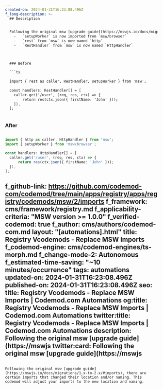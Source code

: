 ```yaml
---
created-on: 2024-01-31T16:23:08.496Z
f_long-description: >-
  ## Description
  

  Following the original msw [upgrade guide](https://mswjs.io/docs/migrations/1.x-to-2.x/#imports), there are certain imports that changed their location and/or naming. This codemod will adjust your imports to the new location and naming.
    -   `setupWorker` is now imported from `msw/browser`
    -   `rest` from `msw` is now named `http`
    -   `RestHandler` from `msw` is now named `HttpHandler`
  

  
  ### Before
  
  ```ts
  
  import { rest as caller, RestHandler, setupWorker } from 'msw';
  
  const handlers: RestHandler[] = [
  	caller.get('/user', (req, res, ctx) => {
  		return res(ctx.json({ firstName: 'John' }));
  	}),
  ];
  
  ```
  
  ### After
  
  ```ts
  
  import { http as caller, HttpHandler } from 'msw';
  import { setupWorker } from 'msw/browser';
  
  const handlers: HttpHandler[] = [
  	caller.get('/user', (req, res, ctx) => {
  		return res(ctx.json({ firstName: 'John' }));
  	}),
  ];
  
  ```
f_github-link: https://github.com/codemod-com/codemod/tree/main/apps/registry/apps/registry/codemods/msw/2/imports
f_framework: cms/framework/registry.md
f_applicability-criteria: "MSW version >= 1.0.0"
f_verified-codemod: true
f_author: cms/authors/codemod-com.md
layout: "[automations].html"
title: Registry Vcodemods - Replace MSW Imports
f_codemod-engine: cms/codemod-engines/ts-morph.md
f_change-mode-2: Autonomous
f_estimated-time-saving: "~10 minutes/occurrence"
tags: automations
updated-on: 2024-01-31T16:23:08.496Z
published-on: 2024-01-31T16:23:08.496Z
seo:
  title: Registry Vcodemods - Replace MSW Imports | Codemod.com Automations
  og:title: Registry Vcodemods - Replace MSW Imports | Codemod.com Automations
  twitter:title: Registry Vcodemods - Replace MSW Imports | Codemod.com Automations
  description: Following the original msw [upgrade guide](https://mswjs
  twitter:card: Following the original msw [upgrade guide](https://mswjs
---
```

Following the original msw [upgrade guide](https://mswjs.io/docs/migrations/1.x-to-2.x/#imports), there are certain imports that changed their location and/or naming. This codemod will adjust your imports to the new location and naming.